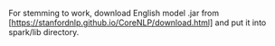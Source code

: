 For stemming to work, download English model .jar from [https://stanfordnlp.github.io/CoreNLP/download.html] and put it into spark/lib directory. 